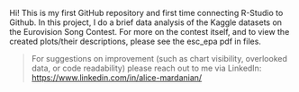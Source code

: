 Hi! This is my first GitHub repository and first time connecting R-Studio to Github. In this project, I do a brief data analysis of the Kaggle datasets on the Eurovision Song Contest. For more on the contest itself, and to view the created plots/their descriptions, please see the esc_epa pdf in files. 
> For suggestions on improvement (such as chart visibility, overlooked data, or code readability) please reach out to me via LinkedIn: https://www.linkedin.com/in/alice-mardanian/
